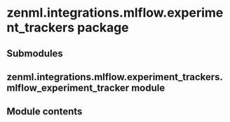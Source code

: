 # zenml.integrations.mlflow.experiment_trackers package

## Submodules

## zenml.integrations.mlflow.experiment_trackers.mlflow_experiment_tracker module

## Module contents
